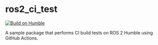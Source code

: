 # ros2_ci_test

[![Build on Humble](https://github.com/kzm784/ros2_ci_test/actions/workflows/main.yml/badge.svg)](https://github.com/kzm784/ros2_ci_test/actions/workflows/main.yml)

A sample package that performs CI build tests on ROS 2 Humble using GitHub Actions.

